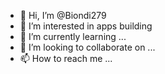 - 👋 Hi, I’m @Biondi279
- 👀 I’m interested in apps building
- 🌱 I’m currently learning ...
- 💞️ I’m looking to collaborate on ...
- 📫 How to reach me ...

<!---
Biondi279/Biondi279 is a ✨ special ✨ repository because its `README.md` (this file) appears on your GitHub profile.
You can click the Preview link to take a look at your changes.
--->
